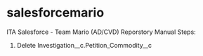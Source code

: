 # salesforcemario
ITA Salesforce - Team Mario (AD/CVD) Reporstory
Manual Steps: 
1. Delete Investigation__c.Petition_Commodity__c	
